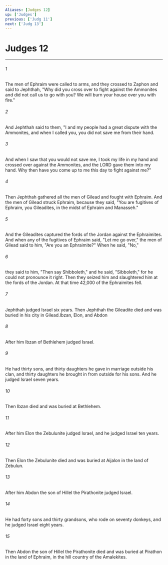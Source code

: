 ```yaml
---
Aliases: [Judges 12]
up: ['Judges']
previous: ['Judg 11']
next: ['Judg 13']
---
```

# Judges 12
***



###### 1 
The men of Ephraim were called to arms, and they crossed to Zaphon and said to Jephthah, "Why did you cross over to fight against the Ammonites and did not call us to go with you? We will burn your house over you with fire." 

###### 2 
And Jephthah said to them, "I and my people had a great dispute with the Ammonites, and when I called you, you did not save me from their hand. 

###### 3 
And when I saw that you would not save me, I took my life in my hand and crossed over against the Ammonites, and the LORD gave them into my hand. Why then have you come up to me this day to fight against me?" 

###### 4 
Then Jephthah gathered all the men of Gilead and fought with Ephraim. And the men of Gilead struck Ephraim, because they said, "You are fugitives of Ephraim, you Gileadites, in the midst of Ephraim and Manasseh." 

###### 5 
And the Gileadites captured the fords of the Jordan against the Ephraimites. And when any of the fugitives of Ephraim said, "Let me go over," the men of Gilead said to him, "Are you an Ephraimite?" When he said, "No," 

###### 6 
they said to him, "Then say Shibboleth," and he said, "Sibboleth," for he could not pronounce it right. Then they seized him and slaughtered him at the fords of the Jordan. At that time 42,000 of the Ephraimites fell. 

###### 7 
Jephthah judged Israel six years. Then Jephthah the Gileadite died and was buried in his city in Gilead.Ibzan, Elon, and Abdon 

###### 8 
After him Ibzan of Bethlehem judged Israel. 

###### 9 
He had thirty sons, and thirty daughters he gave in marriage outside his clan, and thirty daughters he brought in from outside for his sons. And he judged Israel seven years. 

###### 10 
Then Ibzan died and was buried at Bethlehem. 

###### 11 
After him Elon the Zebulunite judged Israel, and he judged Israel ten years. 

###### 12 
Then Elon the Zebulunite died and was buried at Aijalon in the land of Zebulun. 

###### 13 
After him Abdon the son of Hillel the Pirathonite judged Israel. 

###### 14 
He had forty sons and thirty grandsons, who rode on seventy donkeys, and he judged Israel eight years. 

###### 15 
Then Abdon the son of Hillel the Pirathonite died and was buried at Pirathon in the land of Ephraim, in the hill country of the Amalekites.
